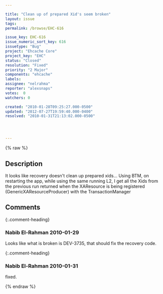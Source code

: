 ```yaml
---

title: "Clean up of prepared Xid's seem broken"
layout: issue
tags: 
permalink: /browse/EHC-616

issue_key: EHC-616
issue_numeric_sort_key: 616
issuetype: "Bug"
project: "Ehcache Core"
project_key: "EHC"
status: "Closed"
resolution: "Fixed"
priority: "2 Major"
components: "ehcache"
labels: 
assignee: "nelrahma"
reporter: "alexsnaps"
votes:  0
watchers: 0

created: "2010-01-28T09:25:27.000-0500"
updated: "2012-07-27T19:59:40.000-0400"
resolved: "2010-01-31T21:13:02.000-0500"




---
```


{% raw %}

## Description

<div markdown="1" class="description">

It looks like recovery doesn't clean up prepared xids...
Using BTM, on restarting the app, while using the same running L2, I get all the Xids from the previous run returned when the XAResource is being registered (GenericXAResourceProducer) with the TransactionManager 

</div>

## Comments


{:.comment-heading}
### **Nabib El-Rahman** <span class="date">2010-01-29</span>

<div markdown="1" class="comment">

Looks like what is broken is DEV-3735, that should fix the recovery code.

</div>


{:.comment-heading}
### **Nabib El-Rahman** <span class="date">2010-01-31</span>

<div markdown="1" class="comment">

fixed.

</div>



{% endraw %}

